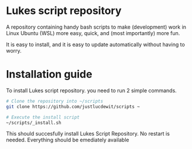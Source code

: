 # Lukes script repository
A repository containing handy bash scripts to make (development) work in Linux Ubuntu (WSL) more easy, quick, and (most importantly) more fun.

It is easy to install, and it is easy to update automatically without having to worry.

# Installation guide
To install Lukes script repository. you need to run 2 simple commands.

```bash
# Clone the repository into ~/scripts
git clone https://github.com/justlucdewit/scripts ~

# Execute the install script
~/scripts/_install.sh
```

This should succesfully install Lukes Script Repository. No restart is needed.
Everything should be emediately available